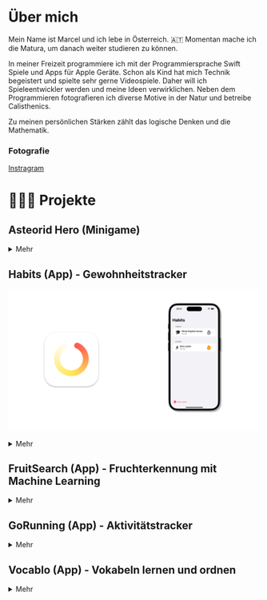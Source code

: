 # Über mich

Mein Name ist Marcel und ich lebe in Österreich. 🇦🇹 Momentan mache ich die Matura, um danach weiter studieren zu können.

In meiner Freizeit programmiere ich mit der Programmiersprache Swift Spiele und Apps für Apple Geräte.
Schon als Kind hat mich Technik begeistert und spielte sehr gerne Videospiele. Daher will ich Spieleentwickler werden und meine Ideen verwirklichen.
Neben dem Programmieren fotografieren ich diverse Motive in der Natur und betreibe Calisthenics.

Zu meinen persönlichen Stärken zählt das logische Denken und die Mathematik. 

### Fotografie
<a href="https://www.instagram.com/marcelscode/">Instragram</a>

# 👨🏻‍💻 Projekte

## Asteorid Hero (Minigame)

<details>
  <summary>Mehr</summary>
</details>



## Habits (App) - Gewohnheitstracker

![](/assets/habits/thumbnail.png)

<details>
  <summary>Mehr</summary>

  <!-- ![Screenshots](/assets/habits/habits%20screenshots.png) -->

  #### Funktionen
  - Liste aller Gewohnheiten.
  - Liste mit Gewohnheiten, die heute anstehen.
  - Kalendardarstellung deiner Streaks.
  - Usernotification zum Zeitpunkt der Gewohnheit.

  #### Technologien
  - Swift
  - SwiftUI
  - SwiftData
  - User Notifications
  - Swift Charts
  - Xcode
  - Git

  #### Platform
  - iOS

</details>



## FruitSearch (App) - Fruchterkennung mit Machine Learning

<details>
  <summary>Mehr</summary>

  #### Funktionen
  - Kameraintegration.
  - Erkennt einen Apfel, eine Banane, eine Orange und eine Tomate mit Machine Learning.
  - Ladet die Nährwerte der Frucht von der Spoonacular API.

  #### Technologien
  - Core ML
  - Create ML
  - AVFoundation
  - URL Request
  - Swift Charts
  - Swift
  - SwiftUI
  - Xcode
  - Git

  #### Platform
  - iOS

</details>



## GoRunning (App) - Aktivitätstracker

<details>
  <summary>Mehr</summary>
</details>



## Vocablo (App) - Vokabeln lernen und ordnen

<details>
  <summary>Mehr</summary>
</details>






[def]: /test.md
